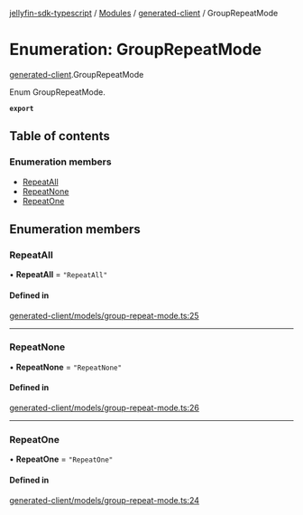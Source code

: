 [jellyfin-sdk-typescript](../README.md) / [Modules](../modules.md) / [generated-client](../modules/generated_client.md) / GroupRepeatMode

# Enumeration: GroupRepeatMode

[generated-client](../modules/generated_client.md).GroupRepeatMode

Enum GroupRepeatMode.

**`export`**

## Table of contents

### Enumeration members

- [RepeatAll](generated_client.GroupRepeatMode.md#repeatall)
- [RepeatNone](generated_client.GroupRepeatMode.md#repeatnone)
- [RepeatOne](generated_client.GroupRepeatMode.md#repeatone)

## Enumeration members

### RepeatAll

• **RepeatAll** = `"RepeatAll"`

#### Defined in

[generated-client/models/group-repeat-mode.ts:25](https://github.com/thornbill/jellyfin-sdk-typescript/blob/e4df7f8/src/generated-client/models/group-repeat-mode.ts#L25)

___

### RepeatNone

• **RepeatNone** = `"RepeatNone"`

#### Defined in

[generated-client/models/group-repeat-mode.ts:26](https://github.com/thornbill/jellyfin-sdk-typescript/blob/e4df7f8/src/generated-client/models/group-repeat-mode.ts#L26)

___

### RepeatOne

• **RepeatOne** = `"RepeatOne"`

#### Defined in

[generated-client/models/group-repeat-mode.ts:24](https://github.com/thornbill/jellyfin-sdk-typescript/blob/e4df7f8/src/generated-client/models/group-repeat-mode.ts#L24)
